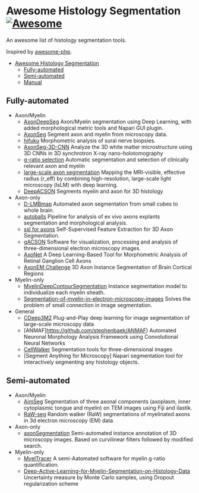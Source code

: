 # Awesome Histology Segmentation [![Awesome](https://cdn.rawgit.com/sindresorhus/awesome/d7305f38d29fed78fa85652e3a63e154dd8e8829/media/badge.svg)](https://github.com/sindresorhus/awesome)

An awesome list of histology segmentation tools.

Inspired by [awesome-php](https://github.com/ziadoz/awesome-php).

- [Awesome Histology Segmentation](#awesome-histology-segmentation)
    - [Fully-automated](#fully-automated)
    - [Semi-automated](#semi-automated)
    - [Manual](#manual)
 
## Fully-automated

* Axon/Myelin
    * [AxonDeepSeg](https://github.com/axondeepseg/axondeepseg) Axon/Myelin segmentation using Deep Learning, with added morphological metric tools and Napari GUI plugin.
    * [AxonSeg](https://github.com/neuropoly/axonseg) Segment axon and myelin from microscopy data. 
    * [hifuku](https://github.com/onnonuro/hifuku) Morphometric analysis of sural nerve biopsies.
    * [AxonSeg-3D-CNN](https://github.com/MirenLurBarquin/AxonSeg-3D-CNN) Analyze the 3D white matter microstructure using 3D CNNs in 3D synchrotron X-ray nano-holotomography
    * [g-ratio selection](https://github.com/BartTh/g_ratio_selection) Automatic segmentation and selection of clinically relevant axon and myelin
    * [large-scale axon segmentation](https://github.com/quantitative-mri-and-in-vivo-histology/ls_axon_segmentation) Mapping the MRI-visible, effective radius (r_eff) by combining high-resolution, large-scale light microscopy (lsLM) with deep learning.
    * [DeepACSON](https://github.com/aAbdz/DeepACSON) Segments myelin and axon for 3D histology
* Axon-only
    * [D-LMBmap](https://github.com/lmbneuron/D-LMBmap) Automated axon segmentation from small cubes to whole brain.
    * [autoballs](https://github.com/rg314/autoballs) Pipeline for analysis of ex vivo axons explants segmentation and morphological analysis.
    * [ssl for axons](https://github.com/tzofi/ssl-for-axons) Self-Supervised Feature Extraction for 3D Axon Segmentation.
    * [gACSON](https://github.com/Andrea-Behanova/gACSON) Software for visualization, processing and analysis of three-dimensional electron microscopy images.
    * [AxoNet](https://github.com/VidishaGoyal/AxoNet-2.0) A Deep Learning-Based Tool for Morphometric Analysis of Retinal Ganglion Cell Axons
    * [AxonEM Challenge](https://connectomics-bazaar.github.io/proj/AxonEM/index.html) 3D Axon Instance Segmentation of Brain Cortical Regions 
* Myelin-only
    * [MyelinDeepContourSegmentation](https://github.com/MercierLucas/MyelinDeepContourSegmentation) Instance segmentation model to individualize each myelin sheath.
    * [Segmentation-of-myelin-in-electron-microscopy-images](https://github.com/Zoiie/Segmentation-of-myelin-in-electron-microscopy-images) Solves the problem of small connection in image segmentation.
* General
    * [CDeep3M2](https://github.com/CRBS/cdeep3m2) Plug-and-Play deep learning for image segmentation of large-scale microscopy data
    * [ANMAF]https://github.com/stephenbaek/ANMAF) Automated Neuronal Morphology Analysis Framework using Convolutional Neural Networks
    * [CellWalker](https://github.com/utraf-pasteur-institute/CellWalker-notebooks) Segmentation tools for three-dimensional images
    * [Segment Anything for Microscopy] Napari segmentation tool for interactively segmenting any histology objects.

## Semi-automated

* Axon/Myelin
    * [AimSeg](https://github.com/paucabar/AimSeg) Segmentation of three axonal components (axoplasm, inner cytoplasmic tongue and myelin) on TEM images using Fiji and ilastik.
    * [RaW-seg](https://github.com/NYU-DiffusionMRI/RaW-seg) Random walker (RaW) segmentations of myelinated axons in 3d electron microscopy (EM) data
* Axon-only
    * [axonSegmentation](https://github.com/erhanbas/axonSegmentation) Semi-automated instance annotation of 3D microscopy images. Based on curvilinear filters followed by modified search.
* Myelin-only
    * [MyelTracer](https://github.com/HarrisonAllen/MyelTracer) A semi-Aatomated software for myelin g-ratio quantification.
    * [Deep-Active-Learning-for-Myelin-Segmentation-on-Histology-Data](https://github.com/ahmadrathore/Deep-Active-Learning-for-Myelin-Segmentation-on-Histology-Data) Uncertainty measure by Monte Carlo samples, using Dropout regularization scheme
